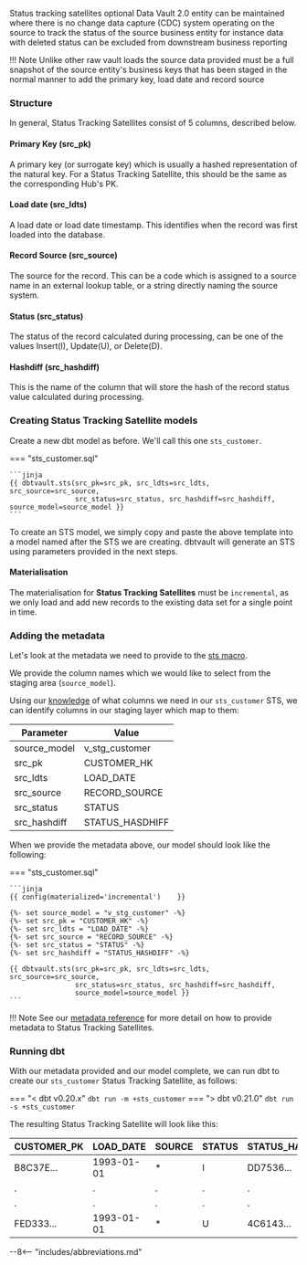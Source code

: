 Status tracking satellites
optional Data Vault 2.0 entity
can be maintained where there is no change data capture (CDC) system operating on the source
to track the status of the source business entity
for instance data with deleted status can be excluded from downstream business reporting

!!! Note
    Unlike other raw vault loads the source data provided must be a full snapshot of the source entity's business keys
    that has been staged in the normal manner to add the primary key, load date and record source


### Structure

In general, Status Tracking Satellites consist of 5 columns, described below.

#### Primary Key (src_pk)
A primary key (or surrogate key) which is usually a hashed representation of the natural key.
For a Status Tracking Satellite, this should be the same as the corresponding Hub's PK.

#### Load date (src_ldts)
A load date or load date timestamp. This identifies when the record was first loaded into the database.

#### Record Source (src_source)
The source for the record. This can be a code which is assigned to a source name in an external lookup table, 
or a string directly naming the source system.

#### Status (src_status)
The status of the record calculated during processing, can be one of the values Insert(I), Update(U), or Delete(D).

#### Hashdiff (src_hashdiff)
This is the name of the column that will store the hash of the record status value calculated during processing.

### Creating Status Tracking Satellite models

Create a new dbt model as before. We'll call this one `sts_customer`.

=== "sts_customer.sql"

    ```jinja
    {{ dbtvault.sts(src_pk=src_pk, src_ldts=src_ldts, src_source=src_source,
                    src_status=src_status, src_hashdiff=src_hashdiff, source_model=source_model }}
    ```

To create an STS model, we simply copy and paste the above template into a model named after the STS we
are creating. dbtvault will generate an STS using parameters provided in the next steps.

#### Materialisation

The materialisation for **Status Tracking Satellites** must be `incremental`, as we only load and add new records
to the existing data set for a single point in time.

### Adding the metadata

Let's look at the metadata we need to provide to the [sts macro](../macros.md#sts).

We provide the column names which we would like to select from the staging area (`source_model`).

Using our [knowledge](#structure) of what columns we need in our `sts_customer` STS, we can identify columns in our
staging layer which map to them:

| Parameter    | Value           |
|--------------|-----------------|
| source_model | v_stg_customer  |
| src_pk       | CUSTOMER_HK     |
| src_ldts     | LOAD_DATE       |
| src_source   | RECORD_SOURCE   |
| src_status   | STATUS          |
| src_hashdiff | STATUS_HASDHIFF |

When we provide the metadata above, our model should look like the following:

=== "sts_customer.sql"

    ```jinja
    {{ config(materialized='incremental')    }}

    {%- set source_model = "v_stg_customer" -%}
    {%- set src_pk = "CUSTOMER_HK" -%}
    {%- set src_ldts = "LOAD_DATE" -%}
    {%- set src_source = "RECORD_SOURCE" -%}
    {%- set src_status = "STATUS" -%}
    {%- set src_hashdiff = "STATUS_HASHDIFF" -%}

    {{ dbtvault.sts(src_pk=src_pk, src_ldts=src_ldts, src_source=src_source,
                    src_status=src_status, src_hashdiff=src_hashdiff,  
                    source_model=source_model }}
    ```

!!! Note
    See our [metadata reference](../metadata.md#status-tracking-satellites) for more detail on how to provide metadata to Status Tracking Satellites.

### Running dbt

With our metadata provided and our model complete, we can run dbt to create our `sts_customer` Status Tracking Satellite, as follows:

=== "< dbt v0.20.x"
    `dbt run -m +sts_customer`
=== "> dbt v0.21.0"
    `dbt run -s +sts_customer`

The resulting Status Tracking Satellite will look like this:

| CUSTOMER_PK | LOAD_DATE   | SOURCE | STATUS | STATUS_HASHDIFF |
|-------------|-------------|--------|--------|-----------------|
| B8C37E...   | 1993-01-01  | *      | I      | DD7536...       |
| .           | .           | .      | .      | .               |
| .           | .           | .      | .      | .               |
| FED333...   | 1993-01-01  | *      | U      | 4C6143...       |

--8<-- "includes/abbreviations.md"